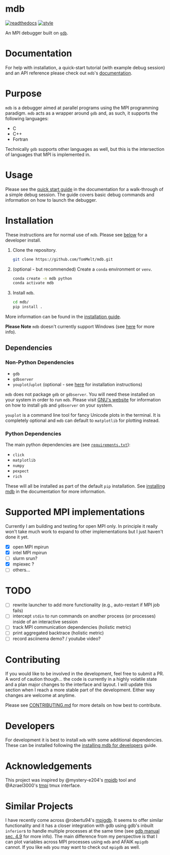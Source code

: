 # mdb

[![readthedocs](https://readthedocs.org/projects/mdb/badge/?version=latest)](https://mdb.readthedocs.io/en/latest/?badge=latest)
[![style](https://github.com/TomMelt/mdb/actions/workflows/code-validation.yml/badge.svg?branch=main)](https://github.com/TomMelt/mdb/actions/workflows/code-validation.yml)

An MPI debugger built on [`gdb`](https://www.sourceware.org/gdb/).

# Documentation

For help with installation, a quick-start tutorial (with example debug session) and an API reference please check out `mdb`'s
[documentation](https://mdb.readthedocs.io/en/latest/).

# Purpose

`mdb` is a debugger aimed at parallel programs using the MPI programming paradigm. `mdb` acts as a wrapper around `gdb` and, as
such, it supports the following languages:

* C
* C++
* Fortran

Technically `gdb` supports other languages as well, but this is the intersection of languages that MPI is implemented in.

# Usage

Please see the [quick start guide](https://mdb.readthedocs.io/en/latest/quickstart.html#quick-start) in the documentation for a
walk-through of a simple debug session. The guide covers basic debug commands and information on how to launch the debugger.

# Installation

These instructions are for normal use of `mdb`. Please see [below](#Developers) for a developer install.

1. Clone the repository.

    ```bash
    git clone https://github.com/TomMelt/mdb.git
    ```

2. (optional - but recommended) Create a `conda` environment or `venv`.

    ```bash
    conda create -n mdb python
    conda activate mdb
    ```

3. Install `mdb`.

    ```bash
    cd mdb/
    pip install .
    ```

More information can be found in the [installation
guide](https://mdb.readthedocs.io/en/latest/installation.html#installing-mdb).

**Please Note** `mdb` doesn't currently support Windows (see
[here](https://mdb.readthedocs.io/en/latest/installation.html#windows-support) for more info).

## Dependencies

### Non-Python Dependencies

* `gdb`
* `gdbserver`
* `youplot`/`uplot` (optional - see [here](https://github.com/red-data-tools/YouPlot) for installation instructions)

`mdb` does not package `gdb` or `gdbserver`. You will need these installed on your system in order to run `mdb`. Please visit
[GNU's website](https://sourceware.org/gdb/) for information on how to install `gdb` and `gdbserver` on your system.

`youplot` is a command line tool for fancy Unicode plots in the terminal. It is completely optional and `mdb` can default to
`matplotlib` for plotting instead.

### Python Dependencies

The main python dependencies are (see [`requirements.txt`](requirements.txt)):

* `click`
* `matplotlib`
* `numpy`
* `pexpect`
* `rich`

These will all be installed as part of the default `pip` installation. See [installing
mdb](https://mdb.readthedocs.io/en/latest/installation.html#installing-mdb) in the documentation for more information.

# Supported MPI implementations

Currently I am building and testing for open MPI only. In principle it really won't take much work to expand to other
implementations but I just haven't done it yet.

- [x] open MPI mpirun
- [x] intel MPI mpirun
- [ ] slurm srun?
- [x] mpiexec ?
- [ ] others...

# TODO

- [ ] rewrite launcher to add more functionality (e.g., auto-restart if MPI job fails)
- [ ] intercept `stdin` to run commands on another process (or processes) inside of an interactive session
- [ ] track MPI communication dependencies (holistic metric)
- [ ] print aggregated backtrace (holistic metric)
- [ ] record asciinema demo? / youtube video?

# Contributing

If you would like to be involved in the development, feel free to submit a PR. A word of caution though... the code is currently
in a highly volatile state and a plan major changes to the interface and layout. I will update this section when I reach a more
stable part of the development. Either way changes are welcome at anytime.

Please see [CONTRIBUTING.md](CONTRIBUTING.md) for more details on how best to contribute.

# Developers

For development it is best to install `mdb` with some additional dependencies. These can be installed following the [installing
mdb for developers](https://mdb.readthedocs.io/en/latest/installation.html#for-developers) guide.

# Acknowledgements

This project was inspired by @mystery-e204's [mpidb](https://github.com/mystery-e204/mpidb) tool and @Azrael3000's
[tmpi](https://github.com/Azrael3000/tmpi) tmux interface.

# Similar Projects

I have recently come across @robertu94's [mpigdb](https://github.com/robertu94/mpigdb). It seems to offer similar functionality
and it has a closer integration with gdb using gdb's inbuilt `inferior`s to handle multiple processes at the same time (see
[gdb manual sec. 4.9](https://sourceware.org/gdb/current/onlinedocs/gdb.html/Inferiors-Connections-and-Programs.html#Inferiors-Connections-and-Programs)
for more info). The main difference from my perspective is that I can plot variables across MPI processes using `mdb` and AFAIK
`mpigdb` cannot. If you like `mdb` you may want to check out `mpigdb` as well.
